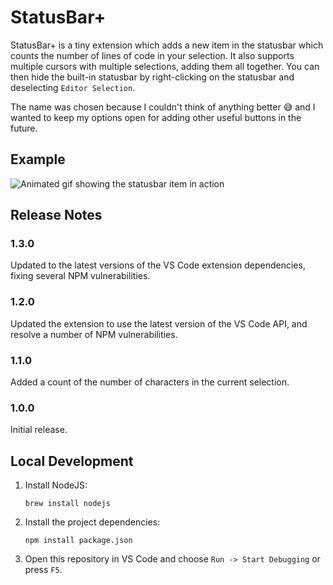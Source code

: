 # StatusBar+

StatusBar+ is a tiny extension which adds a new item in the statusbar which counts the number of lines of code in your selection. It also supports multiple cursors with multiple selections, adding them all together. You can then hide the built-in statusbar by right-clicking on the statusbar and deselecting `Editor Selection`.

The name was chosen because I couldn't think of anything better 😅 and I wanted to keep my options open for adding other useful buttons in the future.

## Example

![Animated gif showing the statusbar item in action](example.gif)

## Release Notes

### 1.3.0

Updated to the latest versions of the VS Code extension dependencies, fixing several NPM vulnerabilities.

### 1.2.0

Updated the extension to use the latest version of the VS Code API, and resolve a number of NPM vulnerabilities.

### 1.1.0

Added a count of the number of characters in the current selection.

### 1.0.0

Initial release.

## Local Development

1. Install NodeJS:

    ```
    brew install nodejs
    ```

2. Install the project dependencies:

    ```
    npm install package.json
    ```

3. Open this repository in VS Code and choose `Run -> Start Debugging` or press `F5`.

